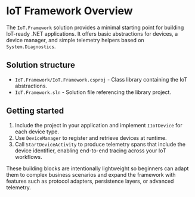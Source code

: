 # IoT Framework Overview

The `IoT.Framework` solution provides a minimal starting point for building IoT-ready .NET applications. It offers basic abstractions for devices, a device manager, and simple telemetry helpers based on `System.Diagnostics`.

## Solution structure

- `IoT.Framework/IoT.Framework.csproj` - Class library containing the IoT abstractions.
- `IoT.Framework.sln` - Solution file referencing the library project.

## Getting started

1. Include the project in your application and implement `IIoTDevice` for each device type.
2. Use `DeviceManager` to register and retrieve devices at runtime.
3. Call `StartDeviceActivity` to produce telemetry spans that include the device identifier, enabling end-to-end tracing across your IoT workflows.

These building blocks are intentionally lightweight so beginners can adapt them to complex business scenarios and expand the framework with features such as protocol adapters, persistence layers, or advanced telemetry.
